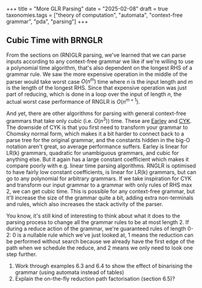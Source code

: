 +++
title = "More GLR Parsing"
date = "2025-02-08"
draft = true
taxonomies.tags = ["theory of computation", "automata", "context-free grammar", "pda", "parsing"]
+++


## Cubic Time with BRNGLR

From the sections on (RN)GLR parsing, we've learned that we can parse inputs according to any context-free grammar we like if we're willing to use a polynomial time algorithm, that's also dependent on the longest RHS of a grammar rule. We saw the more expensive operation in the middle of the parser would take worst case $O(n^m)$ time where $n$ is the input length and $m$ is the length of the longest RHS. Since that expensive operation was just part of reducing, which is done in a loop over the input of length $n$, the actual worst case performance of RNGLR is $O(n^{m+1})$.

And yet, there are other algorithms for parsing with general context-free grammars that take only _cubic_ (i.e. $O(n^3)$) time. These are [Earley](https://en.wikipedia.org/wiki/Earley_parser) and [CYK](https://en.wikipedia.org/wiki/CYK_algorithm). The downside of CYK is that you first need to transform your grammar to Chomsky normal form, which makes it a bit harder to connect back to a parse tree for the original grammar, and the constants hidden in the big-O notation aren't great, so average performance suffers. Earley is linear for LR(k) grammars, quadratic for unambiguous grammars, and cubic for anything else. But it again has a large constant coefficient which makes it compare poorly with e.g. linear time parsing algorithms. RNGLR is optimised to have fairly low constant coefficients, is linear for LR(k) grammars, but can go to any polynomial for arbitrary grammars. If we take inspiration for CYK and transform our input grammar to a grammar with only rules of RHS max 2, we can get cubic time. This is possible for any context-free grammar, but it'll increase the size of the grammar quite a bit, adding extra non-terminals and rules, which also increases the stack activity of the parser.

You know, it's still kind of interesting to think about what it does to the parsing process to change all the grammar rules to be at most length 2. If during a reduce action of the grammar, we're guaranteed rules of length 0-2: 0 is a nullable rule which we've just looked at, 1 means the reduction can be performed without search because we already have the first edge of the path when we schedule the reduce, and 2 means we only need to look one step further.

1. Work through examples 6.3 and 6.4 to show the effect of binarising the grammar (using automata instead of tables)
2. Explain the on-the-fly reduction path factorisation (section 6.5)?
